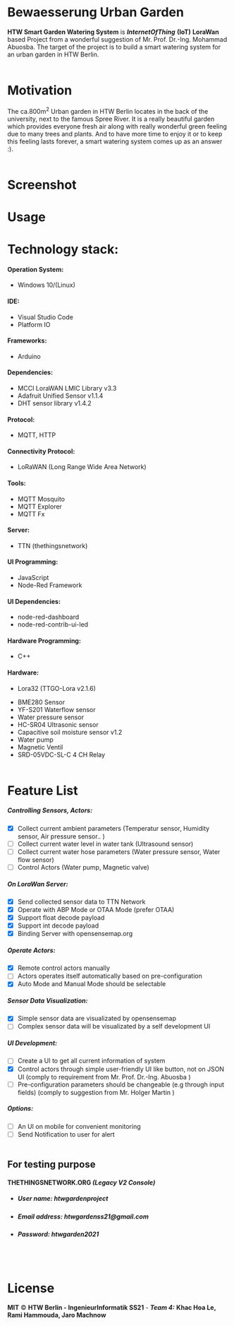 # Bewaesserung Urban Garden

**HTW Smart Garden Watering System** is **_InternetOfThing_** **(IoT)**  **LoraWan** based Project from a wonderful suggestion of Mr. Prof. Dr.-Ing. Mohammad Abuosba. The target of the project is to build a smart watering system for an urban garden in HTW Berlin. 
<br/> <br/>
# Motivation
The ca.800m<sup>2</sup> Urban garden in HTW Berlin locates in the back of the university, next to the famous Spree River. It is a really beautiful garden which provides everyone fresh air along with really wonderful green feeling due to many trees and plants. And to have more time to enjoy it or to keep this feeling lasts forever, a smart watering system comes up as an answer :). 
<br/> <br/>
# Screenshot

  
# Usage


# Technology stack:
#### Operation System:
- Windows 10/(Linux)
#### IDE:
- Visual Studio Code
- Platform IO
#### Frameworks:
- Arduino
#### Dependencies:
- MCCI LoraWAN LMIC Library v3.3
- Adafruit Unified Sensor v1.1.4
- DHT sensor library v1.4.2
#### Protocol:
- MQTT, HTTP
#### Connectivity Protocol:
- LoRaWAN (Long Range Wide Area Network)
#### Tools:
- MQTT Mosquito
- MQTT Explorer
- MQTT Fx
#### Server:
- TTN (thethingsnetwork)
#### UI Programming: 
- JavaScript
- Node-Red Framework
#### UI Dependencies:
- node-red-dashboard
- node-red-contrib-ui-led
#### Hardware Programming: 
- C++
#### Hardware:
- Lora32 (TTGO-Lora v2.1.6)
+ BME280 Sensor
+ YF-S201 Waterflow sensor
+ Water pressure sensor 
+ HC-SR04 Ultrasonic sensor
+ Capacitive soil moisture sensor v1.2
+ Water pump
+ Magnetic Ventil
+ SRD-05VDC-SL-C 4 CH Relay
<br/> <br/>
# Feature List

##### Controlling Sensors, Actors:
- [x] Collect current ambient parameters (Temperatur sensor, Humidity sensor, Air pressure sensor.. )
- [ ] Collect current water level in water tank (Ultrasound sensor)
- [ ] Collect current water hose parameters (Water pressure sensor, Water flow sensor)
- [ ] Control Actors (Water pump, Magnetic valve)
##### On LoraWan Server:
- [x] Send collected sensor data to TTN Network
- [x] Operate with ABP Mode or OTAA Mode (prefer OTAA)
- [x] Support float decode payload
- [x] Support int decode payload
- [x] Binding Server with opensensemap.org
##### Operate Actors:
- [x] Remote control actors manually
- [ ] Actors operates itself automatically based on pre-configuration
- [x] Auto Mode and Manual Mode should be selectable
##### Sensor Data Visualization:
- [x] Simple sensor data are visualizated by opensensemap
- [ ] Complex sensor data will be visualizated by a self development UI
##### UI Development:
- [ ] Create a UI to get all current information of system
- [x] Control actors through simple user-friendly UI like button, not on JSON UI 
      (comply to requirement from Mr. Prof. Dr.-Ing. Abuosba )
- [ ] Pre-configuration parameters should be changeable (e.g through input fields) 
      (comply to suggestion from Mr. Holger Martin )
##### Options:
- [ ] An UI on mobile for convenient monitoring
- [ ] Send Notification to user for alert 
 <br/> <br/>
## For testing purpose
#### THETHINGSNETWORK.ORG _(Legacy V2 Console)_
- ##### User name: _htwgardenproject_
- ##### Email address: _htwgardenss21@gmail.com_
- ##### Password: _htwgarden2021_
 <br/> <br/>
# License
**MIT** © **HTW Berlin - IngenieurInformatik SS21** - ***Team 4:*** **Khac Hoa Le, Rami Hammouda, Jaro Machnow**
